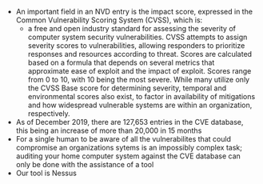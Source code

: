 - An important field in an NVD entry is the impact score, expressed in the Common Vulnerability Scoring System (CVSS), which is:
	- a free and open industry standard for assessing the severity of computer system security vulnerabilities. CVSS attempts to assign severity scores to vulnerabilities, allowing responders to prioritize responses and resources according to threat. Scores are calculated based on a formula that depends on several metrics that approximate ease of exploit and the impact of exploit. Scores range from 0 to 10, with 10 being the most severe. While many utilize only the CVSS Base score for determining severity, temporal and environmental scores also exist, to factor in availability of mitigations and how widespread vulnerable systems are within an organization, respectively.
- As of December 2019, there are 127,653 entries in the CVE database, this being an increase of more than 20,000 in 15 months
- For a single human to be aware of all the vulnerabilites that could compromise an organizations sytems is an impossibly complex task; auditing your home computer system against the CVE database can only be done with the assistance of a tool
- Our tool is Nessus